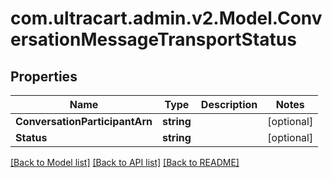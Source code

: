 # com.ultracart.admin.v2.Model.ConversationMessageTransportStatus
## Properties

Name | Type | Description | Notes
------------ | ------------- | ------------- | -------------
**ConversationParticipantArn** | **string** |  | [optional] 
**Status** | **string** |  | [optional] 


[[Back to Model list]](../README.md#documentation-for-models) [[Back to API list]](../README.md#documentation-for-api-endpoints) [[Back to README]](../README.md)

